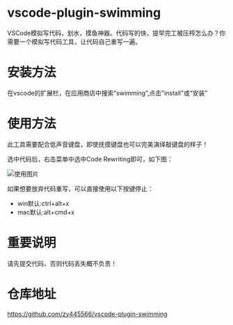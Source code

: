 # vscode-plugin-swimming
VSCode模拟写代码，划水，摸鱼神器。代码写的快，提早完工被压榨怎么办？你需要一个模拟写代码工具，让代码自己重写一遍。

# 安装方法
在vscode的扩展栏，在应用商店中搜索“swimming”,点击"install"或“安装”

# 使用方法
此工具需要配合低声音键盘，即使抚摸键盘也可以完美演绎敲键盘的样子！

选中代码后，右击菜单中选中Code Rewriting即可，如下图：

![使用图片](https://raw.githubusercontent.com/zy445566/vscode-plugin-swimming/master/cr.png)

如果想要放弃代码重写，可以直接使用以下按键停止：
* win默认:ctrl+alt+x
* mac默认:alt+cmd+x

# 重要说明
请先提交代码，否则代码丢失概不负责！

# 仓库地址
https://github.com/zy445566/vscode-plugin-swimming
